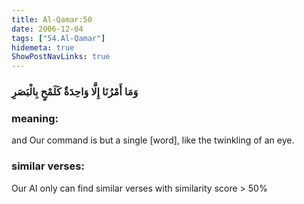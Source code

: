 ```yaml
---
title: Al-Qamar:50
date: 2006-12-04
tags: ["54.Al-Qamar"]
hidemeta: true 
ShowPostNavLinks: true 
---
```

### وَمَا أَمْرُنَا إِلَّا وَاحِدَةٌ كَلَمْحٍ بِالْبَصَرِ
### meaning: 
and Our command is but a single [word], like the twinkling of an eye.
### similar verses: 

Our AI only can find similar verses with similarity score > 50% 




